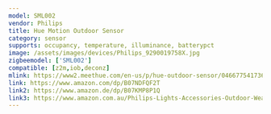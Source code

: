 ```yaml
---
model: SML002
vendor: Philips
title: Hue Motion Outdoor Sensor
category: sensor
supports: occupancy, temperature, illuminance, batterypct
image: /assets/images/devices/Philips_9290019758X.jpg
zigbeemodel: ['SML002']
compatible: [z2m,iob,deconz]
mlink: https://www2.meethue.com/en-us/p/hue-outdoor-sensor/046677541736
link: https://www.amazon.com/dp/B07NDFQF2T
link2: https://www.amazon.de/dp/B07KMP8P1Q
link3: https://www.amazon.com.au/Philips-Lights-Accessories-Outdoor-Weatherproof/dp/B07YNHZBP7
---
```

